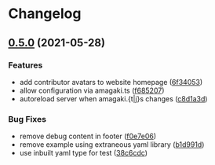 # Changelog

## [0.5.0](https://www.github.com/blinkk/amagaki/compare/v0.4.0...v0.5.0) (2021-05-28)


### Features

* add contributor avatars to website homepage ([6f34053](https://www.github.com/blinkk/amagaki/commit/6f34053a9408f1fe5ede06a1d432e986a42ebe10))
* allow configuration via amagaki.ts ([f685207](https://www.github.com/blinkk/amagaki/commit/f6852073f965aef32a04a44b666c74773a435ed9))
* autoreload server when amagaki.{t|j}s changes ([c8d1a3d](https://www.github.com/blinkk/amagaki/commit/c8d1a3d1353c3e0cf1cfcd93fb8359fbc22ddb43))


### Bug Fixes

* remove debug content in footer ([f0e7e06](https://www.github.com/blinkk/amagaki/commit/f0e7e066442eaab8b4c95e0701faaf2e50c08e48))
* remove example using extraneous yaml library ([b1d991d](https://www.github.com/blinkk/amagaki/commit/b1d991d1e77779ecb4b550f41553d1e508a4331b))
* use inbuilt yaml type for test ([38c6cdc](https://www.github.com/blinkk/amagaki/commit/38c6cdc59bb83b403c9ac522487e4cfaf45d7e49))
